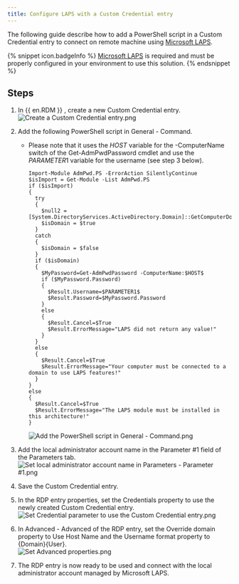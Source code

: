 ```yaml
---
title: Configure LAPS with a Custom Credential entry
---
```

The following guide describe how to add a PowerShell script in a Custom Credential entry to connect on remote machine using [Microsoft LAPS](https://learn.microsoft.com/en-us/windows-server/identity/laps/laps-overview).

{% snippet icon.badgeInfo %}
[Microsoft LAPS](https://learn.microsoft.com/en-us/windows-server/identity/laps/laps-overview) is required and must be properly configured in your environment to use this solution.
{% endsnippet %}

## Steps

1. In {{ en.RDM }} , create a new Custom Credential entry.  
![Create a Custom Credential entry.png](/img/en/kb/kb8115.png)  
1. Add the following PowerShell script in General - Command.
   - Please note that it uses the $HOST$ variable for the -ComputerName switch of the Get-AdmPwdPassword cmdlet and use the $PARAMETER1$ variable for the username (see step 3 below).  
      ```
      Import-Module AdmPwd.PS -ErrorAction SilentlyContinue
      $isImport = Get-Module -List AdmPwd.PS
      if ($isImport)
      {
        try
        {
          $null2 = [System.DirectoryServices.ActiveDirectory.Domain]::GetComputerDomain()
          $isDomain = $true
        }
        catch
        {
          $isDomain = $false
        }
        if ($isDomain)
        {
          $MyPassword=Get-AdmPwdPassword -ComputerName:$HOST$
          if ($MyPassword.Password)
          {
            $Result.Username=$PARAMETER1$
            $Result.Password=$MyPassword.Password
          }
          else
          {
            $Result.Cancel=$True
            $Result.ErrorMessage="LAPS did not return any value!"
          }
        }
        else
        {
          $Result.Cancel=$True
          $Result.ErrorMessage="Your computer must be connected to a domain to use LAPS features!"
        }
      }
      else
      {
        $Result.Cancel=$True
        $Result.ErrorMessage="The LAPS module must be installed in this architecture!"
      }
      ```
      ![Add the PowerShell script in General - Command.png](/img/en/kb/kb8116.png)  

3. Add the local administrator account name in the Parameter #1 field of the Parameters tab.  
![Set local administrator account name in Parameters - Parameter #1.png](/img/en/kb/kb8117.png)  

1. Save the Custom Credential entry.

1. In the RDP entry properties, set the Credentials property to use the newly created Custom Credential entry.  
![Set Credential parameter to use the Custom Credential entry.png](/img/en/kb/kb8118.png)

1. In Advanced - Advanced of the RDP entry, set the Override domain property to Use Host Name and the Username format property to {Domain}\{User}.  
![Set Advanced properties.png](/img/en/kb/kb8119.png)
1. The RDP entry is now ready to be used and connect with the local administrator account managed by Microsoft LAPS.
